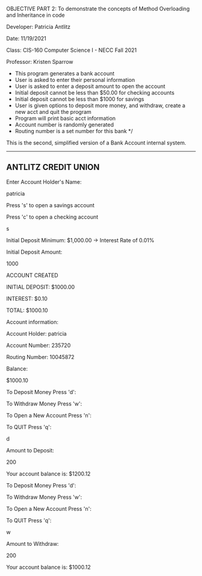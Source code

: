 OBJECTIVE PART 2: To demonstrate the concepts of Method Overloading and Inheritance in code

Developer: Patricia Antlitz

Date: 11/19/2021

Class: CIS-160 Computer Science I - NECC Fall 2021

Professor: Kristen Sparrow

* This program generates a bank account
* User is asked to enter their personal information
* User is asked to enter a deposit amount to open the account
* Initial deposit cannot be less than $50.00 for checking accounts
* Initial deposit cannot be less than $1000 for savings
* User is given options to deposit more money, and withdraw, create a new acct and quit the program
* Program will print basic acct information
* Account number is randomly generated
* Routing number is a set number for this bank
  */
  
This is the second, simplified version of a Bank Account internal system.

--------------------
ANTLITZ CREDIT UNION
--------------------

Enter Account Holder's Name:

patricia

Press 's' to open a savings account

Press 'c' to open a checking account

s

Initial Deposit Minimum: $1,000.00 -> Interest Rate of 0.01%

Initial Deposit Amount:

1000

ACCOUNT CREATED

INITIAL DEPOSIT: $1000.00

INTEREST: $0.10

TOTAL: $1000.10

Account information:

Account Holder: patricia

Account Number: 235720

Routing Number: 10045872

Balance:

$1000.10


To Deposit Money Press 'd':

To Withdraw Money Press 'w':

To Open a New Account Press 'n':

To QUIT Press 'q':

d

Amount to Deposit:

200

Your account balance is: $1200.12

To Deposit Money Press 'd':

To Withdraw Money Press 'w':

To Open a New Account Press 'n':

To QUIT Press 'q':

w

Amount to Withdraw:

200

Your account balance is: $1000.12
